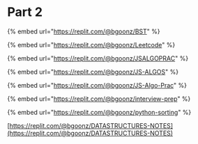 # Part 2

{% embed url="https://replit.com/@bgoonz/BST" %}



{% embed url="https://replit.com/@bgoonz/Leetcode" %}



{% embed url="https://replit.com/@bgoonz/JSALGOPRAC" %}



{% embed url="https://replit.com/@bgoonz/JS-ALGOS" %}



{% embed url="https://replit.com/@bgoonz/JS-Algo-Prac" %}



{% embed url="https://replit.com/@bgoonz/interview-prep" %}



{% embed url="https://replit.com/@bgoonz/python-sorting" %}



[https://replit.com/@bgoonz/DATASTRUCTURES-NOTES](https://replit.com/@bgoonz/DATASTRUCTURES-NOTES)



